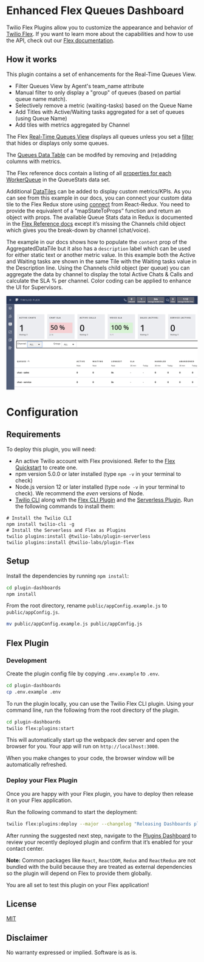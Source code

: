 # Enhanced Flex Queues Dashboard

Twilio Flex Plugins allow you to customize the appearance and behavior of [Twilio Flex](https://www.twilio.com/flex). If you want to learn more about the capabilities and how to use the API, check out our [Flex documentation](https://www.twilio.com/docs/flex).


## How it works

This plugin contains a set of enhancements for the Real-Time Queues View.

- Filter Queues View by Agent's team_name attribute
- Manual filter to only display a "group" of queues (based on partial queue name match).
- Selectively remove a metric (waiting-tasks) based on the Queue Name
- Add Titles with Active/Waiting tasks aggregated for a set of queues (using Queue Name)  
- Add tiles with metrics aggregated by Channel

The Flex [Real-Time Queues View](https://www.twilio.com/docs/flex/end-user-guide/insights/real-time-queues-view) displays all queues unless you set a [filter](https://www.twilio.com/docs/flex/developer/ui/queues-view-programmability#setfilter) that hides or displays only some queues.

The [Queues Data Table](https://www.twilio.com/docs/flex/developer/ui/queues-view-programmability#modify-the-queuesdatatable) can be modifed by removing and (re)adding columns with metrics.

The Flex reference docs contain a listing of all [properties for each WorkerQueue](https://assets.flex.twilio.com/docs/releases/flex-ui/1.30.2/QueuesStats%25E2%2580%25A4QueuesDataTable.html#.QueuesStats%E2%80%A4WorkerQueue) in the QueueStats data set. 

Additional [DataTiles](https://www.twilio.com/docs/flex/developer/ui/queues-view-programmability#add-or-remove-individual-data-tiles) can be added to display custom metrics/KPIs.  As you can see from this example in our docs, you can connect your custom data tile to the Flex Redux store using [connect](https://react-redux.js.org/api/connect) from React-Redux. You need to provide the equivalent of a “mapStateToProps” function and return an object with props. The available Queue Stats data in Redux is documented in the [Flex Reference docs](https://assets.flex.twilio.com/docs/releases/flex-ui/1.30.2/QueuesStats%25E2%2580%25A4QueuesDataTable.html#.QueuesStats%E2%80%A4WorkerQueue) except it’s missing the Channels child object which gives you the break-down by channel (chat/voice).


The example in our docs shows how to populate the `content` prop of the AggregatedDataTile but it also has a `description` label which can be used for either static text or another metric value. In this example both the Active and Waiting tasks are shown in the same Tile with the Waiting tasks value in the Description line. Using the Channels child object (per queue) you can aggregate the data by channel to display the total Active Chats & Calls and calculate the SLA % per channel. Color coding can be applied to enhance the UI for Supervisors.

<img width="800px" src="images/queueStatsChannelSLATiles.png"/>


# Configuration

## Requirements

To deploy this plugin, you will need:

- An active Twilio account with Flex provisioned. Refer to the [Flex Quickstart](https://www.twilio.com/docs/flex/quickstart/flex-basics#sign-up-for-or-sign-in-to-twilio-and-create-a-new-flex-project%22) to create one.
- npm version 5.0.0 or later installed (type `npm -v` in your terminal to check)
- Node.js version 12 or later installed (type `node -v` in your terminal to check). We recommend the _even_ versions of Node.
- [Twilio CLI](https://www.twilio.com/docs/twilio-cli/quickstart#install-twilio-cli) along with the [Flex CLI Plugin](https://www.twilio.com/docs/twilio-cli/plugins#available-plugins) and the [Serverless Plugin](https://www.twilio.com/docs/twilio-cli/plugins#available-plugins). Run the following commands to install them:

```
# Install the Twilio CLI
npm install twilio-cli -g
# Install the Serverless and Flex as Plugins
twilio plugins:install @twilio-labs/plugin-serverless
twilio plugins:install @twilio-labs/plugin-flex
```

## Setup

Install the dependencies by running `npm install`:

```bash
cd plugin-dashboards
npm install

```
From the root directory, rename `public/appConfig.example.js` to `public/appConfig.js`.

```bash
mv public/appConfig.example.js public/appConfig.js
```


## Flex Plugin

### Development

Create the plugin config file by copying `.env.example` to `.env`.

```bash
cd plugin-dashboards
cp .env.example .env
```

To run the plugin locally, you can use the Twilio Flex CLI plugin. Using your command line, run the following from the root directory of the plugin.

```bash
cd plugin-dashboards
twilio flex:plugins:start
```

This will automatically start up the webpack dev server and open the browser for you. Your app will run on `http://localhost:3000`.

When you make changes to your code, the browser window will be automatically refreshed.


### Deploy your Flex Plugin

Once you are happy with your Flex plugin, you have to deploy then release it on your Flex application.

Run the following command to start the deployment:

```bash
twilio flex:plugins:deploy --major --changelog "Releasing Dashboards plugin" --description "Dashboards plugin"
```

After running the suggested next step, navigate to the [Plugins Dashboard](https://flex.twilio.com/admin/) to review your recently deployed plugin and confirm that it’s enabled for your contact center.

**Note:** Common packages like `React`, `ReactDOM`, `Redux` and `ReactRedux` are not bundled with the build because they are treated as external dependencies so the plugin will depend on Flex to provide them globally.

You are all set to test this plugin on your Flex application!

## License

[MIT](http://www.opensource.org/licenses/mit-license.html)

## Disclaimer

No warranty expressed or implied. Software is as is.




